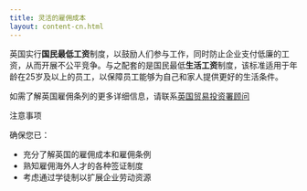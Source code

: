 ```yaml
---
title: 灵活的雇佣成本
layout: content-cn.html
---
```


英国实行**国民最低工资**制度，以鼓励人们参与工作，同时防止企业支付低廉的工资，从而开展不公平竞争。与之配套的是国民最低**生活工资**制度，该标准适用于年龄在25岁及以上的员工，以保障员工能够为自己和家人提供更好的生活条件。

如需了解英国雇佣条列的更多详细信息，请联系[英国贸易投资署顾问](https://www.contactus.ukti.gov.uk/enquiry/topic)

注意事项

确保您已：

-	充分了解英国的雇佣成本和雇佣条例
-	熟知雇佣海外人才的各种签证制度
-   考虑通过学徒制以扩展企业劳动资源